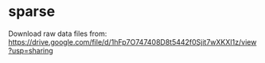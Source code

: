 # sparse

Download raw data files from:
https://drive.google.com/file/d/1hFp7O747408D8t5442f0Sjit7wXKXI1z/view?usp=sharing
